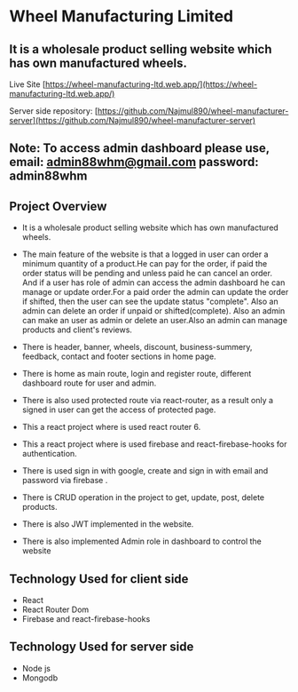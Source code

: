 # Wheel Manufacturing Limited

## It is a wholesale product selling website which has own manufactured wheels.

Live Site [https://wheel-manufacturing-ltd.web.app/](https://wheel-manufacturing-ltd.web.app/)

Server side repository: [https://github.com/Najmul890/wheel-manufacturer-server](https://github.com/Najmul890/wheel-manufacturer-server)

## Note: To access admin dashboard please use, email: admin88whm@gmail.com  password: admin88whm

## Project Overview
  - It is a wholesale product selling website which has own manufactured wheels.

  - The main feature of the website is that a logged in user can order a minimum quantity of a product.He can pay for the order, if paid the order status will be pending and unless paid he can cancel an order. And if a user has role of admin can access the admin dashboard he can manage or update order.For a paid order the admin can update the order if shifted, then the user can see the update status "complete". Also an admin can delete an order if unpaid or shifted(complete). Also an admin can make an user as admin or delete an user.Also an admin can manage products and client's reviews.

  - There is header, banner, wheels, discount, business-summery, feedback, contact and footer sections in home page.
  - There is home as main route, login and register route, different dashboard route for user and admin.
  - There is also used protected route via react-router, as a result only a signed in user can get the access of protected  page. 
  - This a react project where is used react router 6.
  - This a react project where is used firebase and react-firebase-hooks for authentication.
  - There is used sign in with google, create and sign in with email and password via firebase .
  - There is CRUD operation in the project to get, update, post, delete products.
  - There is also JWT implemented in the website.
  - There is also implemented Admin role in dashboard to control the website
 

## Technology Used for client side
  - React
  - React Router Dom
  - Firebase and react-firebase-hooks

## Technology Used for server side
 - Node js
 - Mongodb

